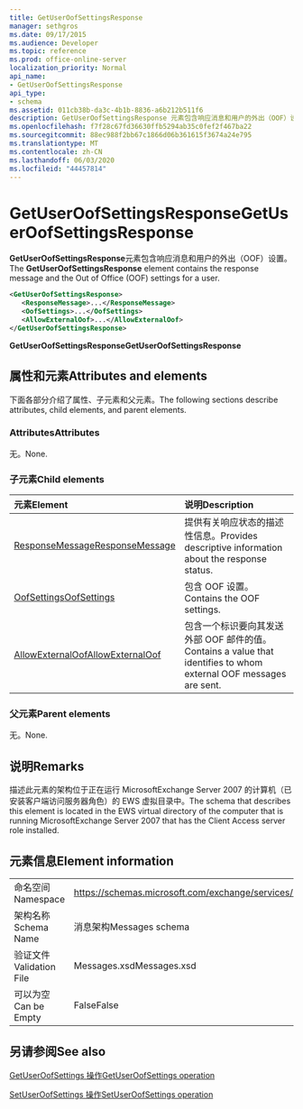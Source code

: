 ```yaml
---
title: GetUserOofSettingsResponse
manager: sethgros
ms.date: 09/17/2015
ms.audience: Developer
ms.topic: reference
ms.prod: office-online-server
localization_priority: Normal
api_name:
- GetUserOofSettingsResponse
api_type:
- schema
ms.assetid: 011cb38b-da3c-4b1b-8836-a6b212b511f6
description: GetUserOofSettingsResponse 元素包含响应消息和用户的外出（OOF）设置。
ms.openlocfilehash: f7f28c67fd36630ffb5294ab35c0fef2f467ba22
ms.sourcegitcommit: 88ec988f2bb67c1866d06b361615f3674a24e795
ms.translationtype: MT
ms.contentlocale: zh-CN
ms.lasthandoff: 06/03/2020
ms.locfileid: "44457814"
---
```

# <a name="getuseroofsettingsresponse"></a><span data-ttu-id="75669-103">GetUserOofSettingsResponse</span><span class="sxs-lookup"><span data-stu-id="75669-103">GetUserOofSettingsResponse</span></span>

<span data-ttu-id="75669-104">**GetUserOofSettingsResponse**元素包含响应消息和用户的外出（OOF）设置。</span><span class="sxs-lookup"><span data-stu-id="75669-104">The **GetUserOofSettingsResponse** element contains the response message and the Out of Office (OOF) settings for a user.</span></span> 
  
```xml
<GetUserOofSettingsResponse>
   <ResponseMessage>...</ResponseMessage>
   <OofSettings>...</OofSettings>
   <AllowExternalOof>...</AllowExternalOof>
</GetUserOofSettingsResponse>
```

 <span data-ttu-id="75669-105">**GetUserOofSettingsResponse**</span><span class="sxs-lookup"><span data-stu-id="75669-105">**GetUserOofSettingsResponse**</span></span>
## <a name="attributes-and-elements"></a><span data-ttu-id="75669-106">属性和元素</span><span class="sxs-lookup"><span data-stu-id="75669-106">Attributes and elements</span></span>

<span data-ttu-id="75669-107">下面各部分介绍了属性、子元素和父元素。</span><span class="sxs-lookup"><span data-stu-id="75669-107">The following sections describe attributes, child elements, and parent elements.</span></span>
  
### <a name="attributes"></a><span data-ttu-id="75669-108">Attributes</span><span class="sxs-lookup"><span data-stu-id="75669-108">Attributes</span></span>

<span data-ttu-id="75669-109">无。</span><span class="sxs-lookup"><span data-stu-id="75669-109">None.</span></span>
  
### <a name="child-elements"></a><span data-ttu-id="75669-110">子元素</span><span class="sxs-lookup"><span data-stu-id="75669-110">Child elements</span></span>

|<span data-ttu-id="75669-111">**元素**</span><span class="sxs-lookup"><span data-stu-id="75669-111">**Element**</span></span>|<span data-ttu-id="75669-112">**说明**</span><span class="sxs-lookup"><span data-stu-id="75669-112">**Description**</span></span>|
|:-----|:-----|
|[<span data-ttu-id="75669-113">ResponseMessage</span><span class="sxs-lookup"><span data-stu-id="75669-113">ResponseMessage</span></span>](responsemessage.md) <br/> |<span data-ttu-id="75669-114">提供有关响应状态的描述性信息。</span><span class="sxs-lookup"><span data-stu-id="75669-114">Provides descriptive information about the response status.</span></span>  <br/> |
|[<span data-ttu-id="75669-115">OofSettings</span><span class="sxs-lookup"><span data-stu-id="75669-115">OofSettings</span></span>](oofsettings.md) <br/> |<span data-ttu-id="75669-116">包含 OOF 设置。</span><span class="sxs-lookup"><span data-stu-id="75669-116">Contains the OOF settings.</span></span>  <br/> |
|[<span data-ttu-id="75669-117">AllowExternalOof</span><span class="sxs-lookup"><span data-stu-id="75669-117">AllowExternalOof</span></span>](allowexternaloof.md) <br/> |<span data-ttu-id="75669-118">包含一个标识要向其发送外部 OOF 邮件的值。</span><span class="sxs-lookup"><span data-stu-id="75669-118">Contains a value that identifies to whom external OOF messages are sent.</span></span>  <br/> |
   
### <a name="parent-elements"></a><span data-ttu-id="75669-119">父元素</span><span class="sxs-lookup"><span data-stu-id="75669-119">Parent elements</span></span>

<span data-ttu-id="75669-120">无。</span><span class="sxs-lookup"><span data-stu-id="75669-120">None.</span></span>
  
## <a name="remarks"></a><span data-ttu-id="75669-121">说明</span><span class="sxs-lookup"><span data-stu-id="75669-121">Remarks</span></span>

<span data-ttu-id="75669-122">描述此元素的架构位于正在运行 MicrosoftExchange Server 2007 的计算机（已安装客户端访问服务器角色）的 EWS 虚拟目录中。</span><span class="sxs-lookup"><span data-stu-id="75669-122">The schema that describes this element is located in the EWS virtual directory of the computer that is running MicrosoftExchange Server 2007 that has the Client Access server role installed.</span></span>
  
## <a name="element-information"></a><span data-ttu-id="75669-123">元素信息</span><span class="sxs-lookup"><span data-stu-id="75669-123">Element information</span></span>

|||
|:-----|:-----|
|<span data-ttu-id="75669-124">命名空间</span><span class="sxs-lookup"><span data-stu-id="75669-124">Namespace</span></span>  <br/> |https://schemas.microsoft.com/exchange/services/2006/messages  <br/> |
|<span data-ttu-id="75669-125">架构名称</span><span class="sxs-lookup"><span data-stu-id="75669-125">Schema Name</span></span>  <br/> |<span data-ttu-id="75669-126">消息架构</span><span class="sxs-lookup"><span data-stu-id="75669-126">Messages schema</span></span>  <br/> |
|<span data-ttu-id="75669-127">验证文件</span><span class="sxs-lookup"><span data-stu-id="75669-127">Validation File</span></span>  <br/> |<span data-ttu-id="75669-128">Messages.xsd</span><span class="sxs-lookup"><span data-stu-id="75669-128">Messages.xsd</span></span>  <br/> |
|<span data-ttu-id="75669-129">可以为空</span><span class="sxs-lookup"><span data-stu-id="75669-129">Can be Empty</span></span>  <br/> |<span data-ttu-id="75669-130">False</span><span class="sxs-lookup"><span data-stu-id="75669-130">False</span></span>  <br/> |
   
## <a name="see-also"></a><span data-ttu-id="75669-131">另请参阅</span><span class="sxs-lookup"><span data-stu-id="75669-131">See also</span></span>



[<span data-ttu-id="75669-132">GetUserOofSettings 操作</span><span class="sxs-lookup"><span data-stu-id="75669-132">GetUserOofSettings operation</span></span>](getuseroofsettings-operation.md)
  
[<span data-ttu-id="75669-133">SetUserOofSettings 操作</span><span class="sxs-lookup"><span data-stu-id="75669-133">SetUserOofSettings operation</span></span>](setuseroofsettings-operation.md)

